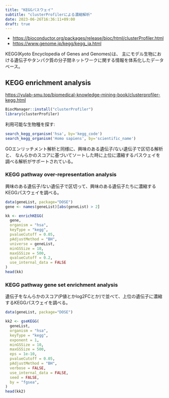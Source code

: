 ```yaml
---
title: "KEGGパスウェイ"
subtitle: "clusterProfilerによる濃縮解析"
date: 2023-06-26T16:36:11+09:00
draft: true
---
```


- https://bioconductor.org/packages/release/bioc/html/clusterProfiler.html
- https://www.genome.jp/kegg/kegg_ja.html

KEGG(Kyoto Encyclopedia of Genes and Genomes)は、
主にモデル生物における遺伝子やタンパク質の分子間ネットワークに関する情報を体系化したデータベース。


## KEGG enrichment analysis

https://yulab-smu.top/biomedical-knowledge-mining-book/clusterprofiler-kegg.html

```R
BiocManager::install("clusterProfiler")
library(clusterProfiler)
```

利用可能な生物種を探す:

```R
search_kegg_organism('hsa', by='kegg_code')
search_kegg_organism('Homo sapiens', by='scientific_name')
```

GOエンリッチメント解析と同様に、興味のある遺伝子/ない遺伝子で区切る解析と、
なんらかのスコアに基づいてソートした時に上位に濃縮するパスウェイを調べる解析がサポートされている。


### KEGG pathway over-representation analysis

興味のある遺伝子/ない遺伝子で区切って、興味のある遺伝子たちに濃縮するKEGGパスウェイを調べる。


```R
data(geneList, package="DOSE")
gene <- names(geneList)[abs(geneList) > 2]

kk <- enrichKEGG(
  gene,
  organism = "hsa",
  keyType = "kegg",
  pvalueCutoff = 0.05,
  pAdjustMethod = "BH",
  universe = geneList,
  minGSSize = 10,
  maxGSSize = 500,
  qvalueCutoff = 0.2,
  use_internal_data = FALSE
)
head(kk)
```

### KEGG pathway gene set enrichment analysis

遺伝子をなんらかのスコア(P値とかlog2FCとか)で並べて、上位の遺伝子に濃縮するKEGGパスウェイを調べる。

```R
data(geneList, package="DOSE")

kk2 <- gseKEGG(
  geneList,
  organism = "hsa",
  keyType = "kegg",
  exponent = 1,
  minGSSize = 10,
  maxGSSize = 500,
  eps = 1e-10,
  pvalueCutoff = 0.05,
  pAdjustMethod = "BH",
  verbose = FALSE,
  use_internal_data = FALSE,
  seed = FALSE,
  by = "fgsea",
)
head(kk2)
```
